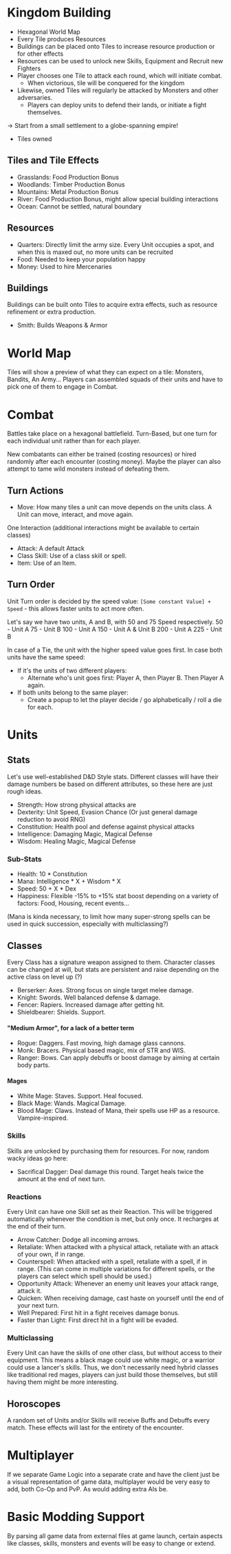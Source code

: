 # Kingdom Building
- Hexagonal World Map
- Every Tile produces Resources
- Buildings can be placed onto Tiles to increase resource production or for other effects 
- Resources can be used to unlock new Skills, Equipment and Recruit new Fighters
- Player chooses one Tile to attack each round, which will initiate combat.
  - When victorious, tile will be conquered for the kingdom
- Likewise, owned Tiles will regularly be attacked by Monsters and other adversaries. 
  - Players can deploy units to defend their lands, or initiate a fight themselves.

-> Start from a small settlement to a globe-spanning empire!
- Tiles owned

## Tiles and Tile Effects
- Grasslands: Food Production Bonus
- Woodlands: Timber Production Bonus
- Mountains: Metal Production Bonus
- River: Food Production Bonus, might allow special building interactions
- Ocean: Cannot be settled, natural boundary

## Resources
- Quarters: Directly limit the army size. Every Unit occupies a spot, and when this is maxed out, no more units can be recruited
- Food: Needed to keep your population happy
- Money: Used to hire Mercenaries

## Buildings
Buildings can be built onto Tiles to acquire extra effects, such as resource refinement or extra production.
- Smith: Builds Weapons & Armor

# World Map
Tiles will show a preview of what they can expect on a tile: Monsters, Bandits, An Army...
Players can assembled squads of their units and have to pick one of them to engage in Combat.

# Combat
Battles take place on a hexagonal battlefield. Turn-Based, but one turn for each individual unit rather than for each player.

New combatants can either be trained (costing resources) or hired randomly after each encounter (costing money). Maybe the player can also attempt to tame wild monsters instead of defeating them.

## Turn Actions
- Move: How many tiles a unit can move depends on the units class. A Unit can move, interact, and move again.

One Interaction (additional interactions might be available to certain classes)
- Attack: A default Attack
- Class Skill: Use of a class skill or spell.
- Item: Use of an Item.

## Turn Order
Unit Turn order is decided by the speed value: `[Some constant Value] + Speed` - this allows faster units to act more often.

Let's say we have two units, A and B, with 50 and 75 Speed respectively. 
50 - Unit A
75 - Unit B
100 - Unit A
150 - Unit A & Unit B
200 - Unit A
225 - Unit B

In case of a Tie, the unit with the higher speed value goes first.
In case both units have the same speed:
- If it's the units of two different players:
  - Alternate who's unit goes first: Player A, then Player B. Then Player A again. 
- If both units belong to the same player:
  - Create a popup to let the player decide / go alphabetically / roll a die for each.

# Units
## Stats
Let's use well-established D&D Style stats. Different classes will have their damage numbers be based on different attributes, so these here are just rough ideas.
- Strength: How strong physical attacks are
- Dexterity: Unit Speed, Evasion Chance (Or just general damage reduction to avoid RNG)
- Constitution: Health pool and defense against physical attacks
- Intelligence: Damaging Magic, Magical Defense
- Wisdom: Healing Magic, Magical Defense

### Sub-Stats
- Health: 10 * Constitution
- Mana: Intelligence * X + Wisdom * X
- Speed: 50 + X * Dex
- Happiness: Flexible -15% to +15% stat boost depending on a variety of factors: Food, Housing, recent events...

(Mana is kinda necessary, to limit how many super-strong spells can be used in quick succession, especially with multiclassing?)

## Classes
Every Class has a signature weapon assigned to them. Character classes can be changed at will, but stats are persistent and raise depending on the active class on level up (?)

- Berserker: Axes. Strong focus on single target melee damage.
- Knight: Swords. Well balanced defense & damage.
- Fencer: Rapiers. Increased damage after getting hit.
- Shieldbearer: Shields. Support.

#### "Medium Armor", for a lack of a better term
- Rogue: Daggers. Fast moving, high damage glass cannons.
- Monk: Bracers. Physical based magic, mix of STR and WIS.
- Ranger: Bows. Can apply debuffs or boost damage by aiming at certain body parts.

#### Mages
- White Mage: Staves. Support. Heal focused.
- Black Mage: Wands. Magical Damage.
- Blood Mage: Claws. Instead of Mana, their spells use HP as a resource. Vampire-inspired.

### Skills
Skills are unlocked by purchasing them for resources.
For now, random wacky ideas go here:
- Sacrifical Dagger: Deal damage this round. Target heals twice the amount at the end of next turn.

### Reactions
Every Unit can have one Skill set as their Reaction. This will be triggered automatically whenever the condition is met, but only once. It recharges at the end of their turn.

- Arrow Catcher: Dodge all incoming arrows.
- Retaliate: When attacked with a physical attack, retaliate with an attack of your own, if in range.
- Counterspell: When attacked with a spell, retaliate with a spell, if in range. (This can come in multiple variations for different spells, or the players can select which spell should be used.)
- Opportunity Attack: Whenever an enemy unit leaves your attack range, attack it.
- Quicken: When receiving damage, cast haste on yourself until the end of your next turn.
- Well Prepared: First hit in a fight receives damage bonus.
- Faster than Light: First direct hit in a fight will be evaded.

### Multiclassing
Every Unit can have the skills of one other class, but without access to their equipment. This means a black mage could use white magic, or a warrior could use a lancer's skills. Thus, we don't necessarily need hybrid classes like traditional red mages, players can just build those themselves, but still having them might be more interesting.

## Horoscopes
A random set of Units and/or Skills will receive Buffs and Debuffs every match. These effects will last for the entirety of the encounter.

# Multiplayer
If we separate Game Logic into a separate crate and have the client just be a visual representation of game data, multiplayer would be very easy to add, both Co-Op and PvP. As would adding extra AIs be.

# Basic Modding Support
By parsing all game data from external files at game launch, certain aspects like classes, skills, monsters and events will be easy to change or extend.
